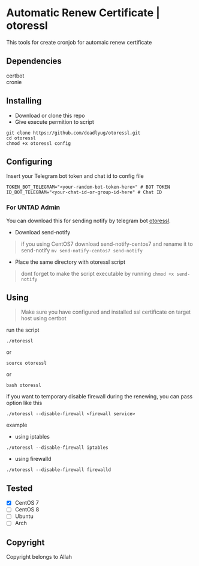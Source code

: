 # Automatic Renew Certificate | otoressl

This tools for create cronjob for automaic renew certificate

## Dependencies
certbot
<br>
cronie

## Installing
- Download or clone this repo
- Give execute permition to script

```
git clone https://github.com/deadlyug/otoressl.git
cd otoressl
chmod +x otoressl config
```

## Configuring
Insert your Telegram bot token and chat id to config file
```
TOKEN_BOT_TELEGRAM="<your-random-bot-token-here>" # BOT TOKEN
ID_BOT_TELEGRAM="<your-chat-id-or-group-id-here" # Chat ID
```
### For UNTAD Admin 
You can download this for sending notify by telegram bot [otoressl](https://nextcloud.cloud.untad.ac.id/s/fjkwPifkxSFmT3L). 
- Download send-notify
> if you using CentOS7 download send-notify-centos7 and rename it to send-notify `mv send-notify-centos7 send-notify`
- Place the same directory with otoressl script

> dont forget to make the script executable by running `chmod +x send-notify`

## Using
> Make sure you have configured and installed ssl certificate on target host using certbot

run the script

```
./otoressl
```

or

```
source otoressl
```

or

```
bash otoressl
```

if you want to temporary disable firewall during the renewing, you can pass option like this 

```
./otoressl --disable-firewall <firewall service>
```

example

- using iptables
```
./otoressl --disable-firewall iptables
```
- using firewalld 
```
./otoressl --disable-firewall firewalld
```

## Tested
- [x] CentOS 7
- [ ] CentOS 8
- [ ] Ubuntu
- [ ] Arch

## Copyright
Copyright belongs to Allah
